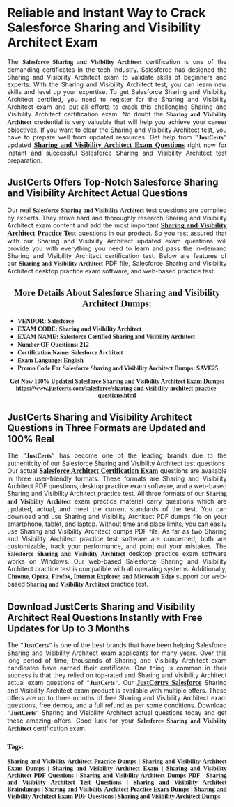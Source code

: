 <h1><strong>Reliable and Instant Way to Crack Salesforce Sharing and Visibility Architect Exam</strong></h1>

<p style="text-align: justify;">The <span style="font-family:Georgia,serif;"><strong>Salesforce Sharing and Visibility Architect</strong></span> certification is one of the demanding certificates in the tech industry. Salesforce has designed the Sharing and Visibility Architect exam to validate skills of beginners and experts. With the Sharing and Visibility Architect test, you can learn new skills and level up your expertise. To get Salesforce Sharing and Visibility Architect certified, you need to register for the Sharing and Visibility Architect exam and put all efforts to crack this challenging Sharing and Visibility Architect certification exam. No doubt the <span style="font-family:Georgia,serif;"><strong> Sharing and Visibility Architect</strong></span> credential is very valuable that will help you achieve your career objectives. If you want to clear the Sharing and Visibility Architect test, you have to prepare well from updated resources. Get help from <span style="font-size:14px;"><span style="font-family:Georgia,serif;"><strong>&quot;JustCerts&quot;</strong></span></span> updated&nbsp;<a href="https://www.justcerts.com/salesforce/sharing-and-visibility-architect-practice-questions.html"><span style="font-size:16px;"><span style="font-family:Georgia,serif;"><strong>Sharing and Visibility Architect Exam Questions</strong></span></span></a> right now for instant and successful Salesforce Sharing and Visibility Architect test preparation.</p>

<h2><strong>JustCerts Offers Top-Notch Salesforce Sharing and Visibility Architect Actual Questions&nbsp;</strong></h2>

<p style="text-align: justify;">Our real <span style="font-family:Georgia,serif;"><strong>Salesforce Sharing and Visibility Architect</strong></span> test questions are compiled by experts. They strive hard and thoroughly research Sharing and Visibility Architect exam content and add the most important&nbsp;<a href="https://www.justcerts.com/salesforce/sharing-and-visibility-architect-practice-questions.html"><span style="font-size:16px;"><span style="font-family:Georgia,serif;"><strong>Sharing and Visibility Architect Practice Test</strong></span></span></a> questions in our product. So you rest assured that with our Sharing and Visibility Architect updated exam questions will provide you with everything you need to learn and pass the in-demand Sharing and Visibility Architect certification test. Below are features of our<span style="font-family:Georgia,serif;"><strong>&nbsp;Sharing and Visibility Architect</strong></span> PDF file, Salesforce Sharing and Visibility Architect desktop practice exam software, and web-based practice test.</p>

<h2 style="text-align: center;"><strong><span style="font-family:Georgia,serif;">More Details About Salesforce Sharing and Visibility Architect Dumps:</span></strong></h2>

<ul>
	<li style="text-align: justify;"><span style="font-size:14px;"><span style="font-family:Georgia,serif;"><strong>VENDOR: Salesforce</strong></span></span></li>
	<li style="text-align: justify;"><span style="font-size:14px;"><span style="font-family:Georgia,serif;"><strong>EXAM CODE: Sharing and Visibility Architect</strong></span></span></li>
	<li style="text-align: justify;"><span style="font-size:14px;"><span style="font-family:Georgia,serif;"><strong>EXAM NAME: Salesforce Certified Sharing and Visibility Architect</strong></span></span></li>
	<li style="text-align: justify;"><span style="font-size:14px;"><span style="font-family:Georgia,serif;"><strong>Number OF Questions: 212</strong></span></span></li>
	<li style="text-align: justify;"><span style="font-size:14px;"><span style="font-family:Georgia,serif;"><strong>Certification Name: Salesforce Architect</strong></span></span></li>
	<li style="text-align: justify;"><span style="font-size:14px;"><span style="font-family:Georgia,serif;"><strong>Exam Language: English</strong></span></span></li>
	<li style="text-align: justify;"><span style="font-size:14px;"><span style="font-family:Georgia,serif;"><strong>Promo Code For Salesforce Sharing and Visibility Architect Dumps: SAVE25</strong></span></span></li>
</ul>

<p style="text-align: center;"><strong><span style="font-family:Georgia,serif;"><span style="font-size:14px;">Get Now 100% Updated Salesforce Sharing and Visibility Architect Exam Dumps:</span> <a href="https://www.justcerts.com/salesforce/sharing-and-visibility-architect-practice-questions.html">https://www.justcerts.com/salesforce/sharing-and-visibility-architect-practice-questions.html</a></span></strong></p>

<h2><strong>JustCerts Sharing and Visibility Architect Questions in Three Formats are Updated and 100% Real</strong></h2>

<p style="text-align: justify;">The <span style="font-size:14px;"><span style="font-family:Georgia,serif;"><strong>&quot;JustCerts&quot;</strong></span></span> has become one of the leading brands due to the authenticity of our Salesforce Sharing and Visibility Architect test questions. Our actual <a href="https://www.justcerts.com/salesforce/salesforce-architect-certification-exams.html"><span style="font-size:16px;"><span style="font-family:Georgia,serif;"><strong>Salesforce Architect&nbsp;Certification Exam</strong></span></span></a> questions are available in three user-friendly formats. These formats are Sharing and Visibility Architect PDF questions, desktop practice exam software, and a web-based Sharing and Visibility Architect practice test. All three formats of our <strong><span style="font-family:Georgia,serif;"> Sharing and Visibility Architect</span></strong> exam practice material carry questions which are updated, actual, and meet the current standards of the test. You can download and use Sharing and Visibility Architect PDF dumps file on your smartphone, tablet, and laptop. Without time and place limits, you can easily use Sharing and Visibility Architect dumps PDF file. As far as two&nbsp;Sharing and Visibility Architect practice test software are concerned, both are customizable, track your performance, and point out your mistakes. The <span style="font-family:Georgia,serif;"><strong>Salesforce Sharing and Visibility Architect</strong></span> desktop practice exam software works on Windows. Our web-based Salesforce Sharing and Visibility Architect practice test is compatible with all operating systems. Additionally, <span style="font-family:Georgia,serif;"><strong>Chrome, Opera, Firefox, Internet Explorer, and Microsoft Edge</strong></span> support our web-based <span style="font-family:Georgia,serif;"><strong>Sharing and Visibility Architect </strong></span> practice test.</p>

<h2><strong>Download JustCerts Sharing and Visibility Architect Real Questions Instantly with Free Updates for Up to 3 Months</strong></h2>

<p style="text-align: justify;">The <span style="font-family:Georgia,serif;"><span style="font-size:14px;"><strong>&quot;JustCerts&quot;</strong></span></span> is one of the best brands that have been helping Salesforce Sharing and Visibility Architect exam applicants for many years. Over this long period of time, thousands of Sharing and Visibility Architect exam candidates have earned their certificate. One thing is common in their success is that they relied on top-rated and&nbsp;Sharing and Visibility Architect actual exam questions of <span style="font-family:Georgia,serif;"><span style="font-size:14px;"><strong>&quot;JustCerts&quot;</strong></span></span>. Our <a href="https://www.justcerts.com/salesforce-certification-exams.html"><span style="font-size:16px;"><span style="font-family:Georgia,serif;"><strong>JustCertrs Salesforce</strong></span></span></a> Sharing and Visibility Architect exam product is available with multiple offers. These offers are up to three months of free&nbsp;Sharing and Visibility Architect exam questions, free demos, and a full refund as per some conditions. Download <span style="font-family:Georgia,serif;"><span style="font-size:14px;"><strong>&quot;JustCerts&quot;</strong></span></span> Sharing and Visibility Architect actual questions today and get these amazing offers. Good luck for your <span style="font-family:Georgia,serif;"><strong>Salesforce Sharing and Visibility Architect</strong></span> certification exam.</p>

<h3 style="text-align: justify;"><span style="font-family:Georgia,serif;"><strong>Tags:</strong></span></h3>

<p style="text-align: justify;"><span style="font-family:Georgia,serif;"><strong>Sharing and Visibility Architect Practice Dumps | Sharing and Visibility Architect Exam Dumps | Sharing and Visibility Architect Exam | Sharing and Visibility Architect PDF Questions | Sharing and Visibility Architect Dumps PDF | Sharing and Visibility Architect Test Questions | Sharing and Visibility Architect Braindumps | Sharing and Visibility Architect Practice Exam Dumps | Sharing and Visibility Architect Exam PDF Questions | Sharing and Visibility Architect Dumps</strong></span></p>
